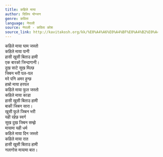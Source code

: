 ```yaml
---
title: कहिले माया
author: दिलिप योन्जन
genre: कविता
language: नेपाली
source: नेपाली - कविता कोश
source_link: http://kavitakosh.org/kk/%E0%A4%A6%E0%A4%BF%E0%A4%B2%E0%A4%BF%E0%A4%AA_%E0%A4%AF%E0%A5%8B%E0%A4%A8%E0%A5%8D%E0%A4%9C%E0%A4%A8
---
```


कहिले माया घाम जस्तो  
कहिले माया पानी  
हासी खुसी बिताउ हामी  
एक बारको जिन्दागानी।  
दुख साटे सुख मिल्छ  
जिबन भरी पल-पल  
मरे पनि अमर हुन्छ  
हाम्रो माया हरपल  
कहिले माया फुल जस्तो  
कहिले माया काडा  
हासी खुसी बिताउ हामी  
बाकी जिबन सारा।  
खुसी फुले जिबन भरी  
यही रहेछ स्वर्ग  
सुख दुख जिबन सम्झे  
मायामा यही धर्म  
कहिले माया दिन जस्तो  
कहिले माया रात  
हासी खुसी बिताउ हामी  
नलागोस मायामा बात।
